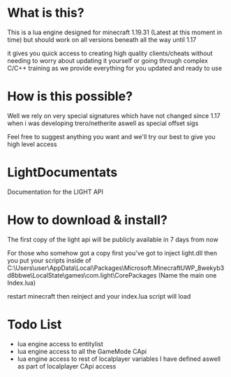 # What is this?

This is a lua engine designed for minecraft 1.19.31 (Latest at this moment in time)
but should work on all versions beneath all the way until 1.17

it gives you quick access to creating high quality clients/cheats without needing to worry about updating it yourself or going through complex C/C++ training as we provide everything for you updated and ready to use

# How is this possible?

Well we rely on very special signatures which have not changed since 1.17 when i was developing trero/netherite
aswell as special offset sigs

Feel free to suggest anything you want and we'll try our best to give you high level access

# LightDocumentats

Documentation for the LIGHT API

# How to download & install?

The first copy of the light api will be publicly available in 7 days from now 

For those who somehow got a copy first you've got to inject light.dll then you put your scripts inside of C:\Users\user\AppData\Local\Packages\Microsoft.MinecraftUWP_8wekyb3d8bbwe\LocalState\games\com.light\CorePackages (Name the main one Index.lua)

restart minecraft then reinject and your index.lua script will load

# Todo List

- lua engine access to entitylist
- lua engine access to all the GameMode CApi
- lua engine access to rest of localplayer variables I have defined aswell as part of localplayer CApi access
